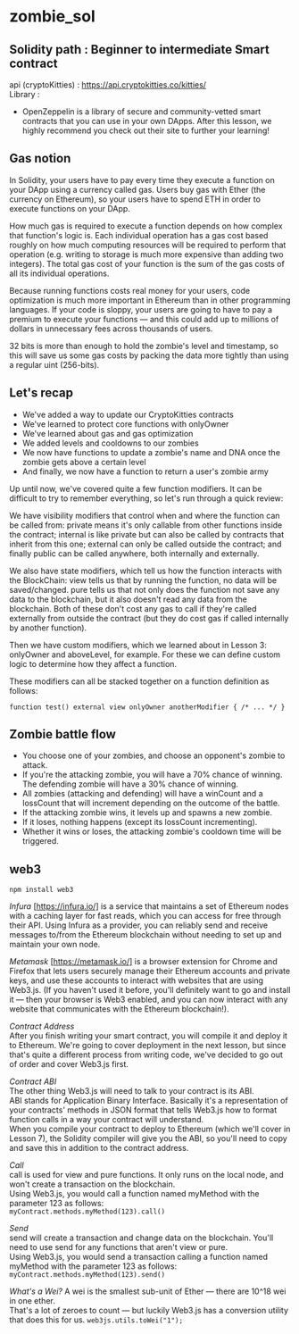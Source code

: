 # zombie_sol  
## Solidity path : Beginner to intermediate Smart contract  
api (cryptoKitties) : https://api.cryptokitties.co/kitties/  
Library :  
- OpenZeppelin is a library of secure and community-vetted smart contracts that you can use in your own DApps. After this lesson, we highly recommend you check out their site to further your learning!  

## Gas notion  

In Solidity, your users have to pay every time they execute a function on your DApp using a currency called gas. Users buy gas with Ether (the currency on Ethereum), so your users have to spend ETH in order to execute functions on your DApp.

How much gas is required to execute a function depends on how complex that function's logic is. Each individual operation has a gas cost based roughly on how much computing resources will be required to perform that operation (e.g. writing to storage is much more expensive than adding two integers). The total gas cost of your function is the sum of the gas costs of all its individual operations.

Because running functions costs real money for your users, code optimization is much more important in Ethereum than in other programming languages. If your code is sloppy, your users are going to have to pay a premium to execute your functions — and this could add up to millions of dollars in unnecessary fees across thousands of users.

32 bits is more than enough to hold the zombie's level and timestamp, so this will save us some gas costs by packing the data more tightly than using a regular uint (256-bits).

## Let's recap  

- We've added a way to update our CryptoKitties contracts  
- We've learned to protect core functions with onlyOwner  
- We've learned about gas and gas optimization  
- We added levels and cooldowns to our zombies  
- We now have functions to update a zombie's name and DNA once the zombie gets above a certain level  
- And finally, we now have a function to return a user's zombie army  

Up until now, we've covered quite a few function modifiers. It can be difficult to try to remember everything, so let's run through a quick review:

We have visibility modifiers that control when and where the function can be called from: private means it's only callable from other functions inside the contract; internal is like private but can also be called by contracts that inherit from this one; external can only be called outside the contract; and finally public can be called anywhere, both internally and externally.

We also have state modifiers, which tell us how the function interacts with the BlockChain: view tells us that by running the function, no data will be saved/changed. pure tells us that not only does the function not save any data to the blockchain, but it also doesn't read any data from the blockchain. Both of these don't cost any gas to call if they're called externally from outside the contract (but they do cost gas if called internally by another function).

Then we have custom modifiers, which we learned about in Lesson 3: onlyOwner and aboveLevel, for example. For these we can define custom logic to determine how they affect a function.

These modifiers can all be stacked together on a function definition as follows:

```function test() external view onlyOwner anotherModifier { /* ... */ }```

## Zombie battle flow  

- You choose one of your zombies, and choose an opponent's zombie to attack.  
- If you're the attacking zombie, you will have a 70% chance of winning. The defending zombie will have a 30% chance of winning.  
- All zombies (attacking and defending) will have a winCount and a lossCount that will increment depending on the outcome of the battle.  
- If the attacking zombie wins, it levels up and spawns a new zombie.  
- If it loses, nothing happens (except its lossCount incrementing).  
- Whether it wins or loses, the attacking zombie's cooldown time will be triggered.  
## web3  

``npm install web3``

*Infura* [https://infura.io/] is a service that maintains a set of Ethereum nodes with a caching layer for fast reads, which you can access for free through their API. Using Infura as a provider, you can reliably send and receive messages to/from the Ethereum blockchain without needing to set up and maintain your own node.  

*Metamask* [https://metamask.io/] is a browser extension for Chrome and Firefox that lets users securely manage their Ethereum accounts and private keys, and use these accounts to interact with websites that are using Web3.js. (If you haven't used it before, you'll definitely want to go and install it — then your browser is Web3 enabled, and you can now interact with any website that communicates with the Ethereum blockchain!).

*Contract Address*  
After you finish writing your smart contract, you will compile it and deploy it to Ethereum. We're going to cover deployment in the next lesson, but since that's quite a different process from writing code, we've decided to go out of order and cover Web3.js first.

*Contract ABI*  
The other thing Web3.js will need to talk to your contract is its ABI.  
ABI stands for Application Binary Interface. Basically it's a representation of your contracts' methods in JSON format that tells Web3.js how to format function calls in a way your contract will understand.  
When you compile your contract to deploy to Ethereum (which we'll cover in Lesson 7), the Solidity compiler will give you the ABI, so you'll need to copy and save this in addition to the contract address.  

*Call*  
call is used for view and pure functions. It only runs on the local node, and won't create a transaction on the blockchain.  
Using Web3.js, you would call a function named myMethod with the parameter 123 as follows:  
``myContract.methods.myMethod(123).call()``

*Send*  
send will create a transaction and change data on the blockchain. You'll need to use send for any functions that aren't view or pure.  
Using Web3.js, you would send a transaction calling a function named myMethod with the parameter 123 as follows:  
``myContract.methods.myMethod(123).send()``  

*What's a Wei?*
A wei is the smallest sub-unit of Ether — there are 10^18 wei in one ether.  
That's a lot of zeroes to count — but luckily Web3.js has a conversion utility that does this for us.
``web3js.utils.toWei("1");`` 